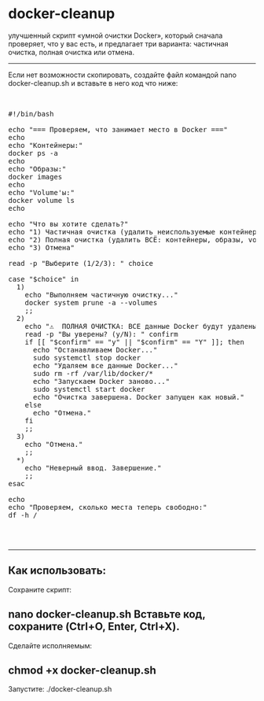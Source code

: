 # docker-cleanup
улучшенный скрипт «умной очистки Docker», который сначала проверяет, что у вас есть, и предлагает три варианта: частичная очистка, полная очистка или отмена.
____________________

Если нет возможности скопировать, создайте файл командой nano docker-cleanup.sh  и вставьте в него код что ниже:
<pre> 

#!/bin/bash

echo "=== Проверяем, что занимает место в Docker ==="
echo
echo "Контейнеры:"
docker ps -a
echo
echo "Образы:"
docker images
echo
echo "Volume'ы:"
docker volume ls
echo

echo "Что вы хотите сделать?"
echo "1) Частичная очистка (удалить неиспользуемые контейнеры, образы и volume'ы)"
echo "2) Полная очистка (удалить ВСЁ: контейнеры, образы, volume'ы, сети)"
echo "3) Отмена"

read -p "Выберите (1/2/3): " choice

case "$choice" in
  1)
    echo "Выполняем частичную очистку..."
    docker system prune -a --volumes
    ;;
  2)
    echo "⚠️  ПОЛНАЯ ОЧИСТКА: ВСЕ данные Docker будут удалены!"
    read -p "Вы уверены? (y/N): " confirm
    if [[ "$confirm" == "y" || "$confirm" == "Y" ]]; then
      echo "Останавливаем Docker..."
      sudo systemctl stop docker
      echo "Удаляем все данные Docker..."
      sudo rm -rf /var/lib/docker/*
      echo "Запускаем Docker заново..."
      sudo systemctl start docker
      echo "Очистка завершена. Docker запущен как новый."
    else
      echo "Отмена."
    fi
    ;;
  3)
    echo "Отмена."
    ;;
  *)
    echo "Неверный ввод. Завершение."
    ;;
esac

echo
echo "Проверяем, сколько места теперь свободно:"
df -h /


 </pre>

-------------------------------
Как использовать:
-------------------------------
Сохраните скрипт:

nano docker-cleanup.sh
Вставьте код, сохраните (Ctrl+O, Enter, Ctrl+X).
-------------------------
Сделайте исполняемым:

chmod +x docker-cleanup.sh
-------------------------------

Запустите:
./docker-cleanup.sh
